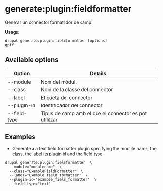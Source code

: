 # generate:plugin:fieldformatter
Generar un connector formatador de camp.

**Usage:**
```
drupal generate:plugin:fieldformatter [options]
gpff
```

## Available options
Option | Details
-------|-------------
--module | Nom del mòdul.
--class | Nom de la classe del connector
--label | Etiqueta del connector
--plugin-id | Identificador del connector
--field-type | Tipus de camp amb el que el connector es pot utilitzar

## Examples
* Generate a a text field formatter plugin specifying the module name, the class, the label its plugin id and the field type
```
drupal generate:plugin:fieldformatter  \
  --module="modulename"  \
  --class="ExampleFieldFormatter"  \
  --label="Example field formatter"  \
  --plugin-id="example_field_formatter"  \
  --field-type="text"
```
